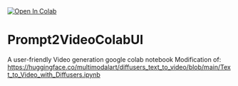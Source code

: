 <a target="_blank" href="https://colab.research.google.com/github/fredi-python/Prompt2VideoColabUI/blob/main/prompt2video.ipynb">
  <img src="https://colab.research.google.com/assets/colab-badge.svg" alt="Open In Colab"/>
</a>

# Prompt2VideoColabUI
A user-friendly Video generation google colab notebook
Modification of: https://huggingface.co/multimodalart/diffusers_text_to_video/blob/main/Text_to_Video_with_Diffusers.ipynb
